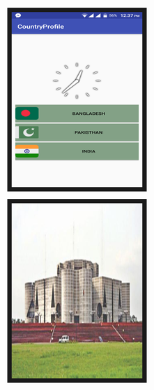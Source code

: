 <img src="image/image.png" 
alt="IMAGE ALT TEXT HERE" width="300" height="400" border="10" />

<img src="image/image2.jpg" 
alt="IMAGE ALT TEXT HERE" width="300" height="400" border="10" />

